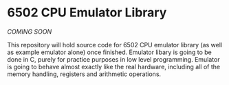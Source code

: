 # 6502 CPU Emulator Library
_COMING SOON_

This repository will hold source code for 6502 CPU emulator library (as well as example emulator alone)
once finished. Emulator libary is going to be done in C, purely for practice purposes in low level
programming. Emulator is going to behave almost exactly like the real hardware, including all of
the memory handling, registers and arithmetic operations.
